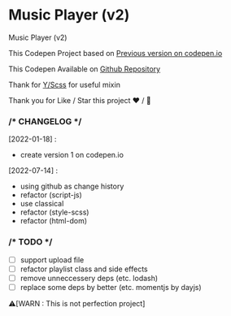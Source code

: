 # Music Player (v2)

Music Player (v2)

This Codepen Project based on <a href="https://codepen.io/miko-github/full/gORYWeQ">Previous version on codepen.io</a>

This Codepen Available on <a href="https://github.com/miko-github/weekend-music-player">Github Repository</a>

Thank for <a href="https://npmjs.com/package/@yek/sass/v/3.2.0">Y/Scss</a> for useful mixin

Thank you for Like / Star this project ❤️️ / 🌟

### /\* CHANGELOG \*/

[2022-01-18] :

-   create version 1 on codepen.io

[2022-07-14] :

-   using github as change history
-   refactor (script-js)
-   use classical
-   refactor (style-scss)
-   refactor (html-dom)

### /\* TODO \*/

- [ ] support upload file
- [ ] refactor playlist class and side effects
- [ ] remove unneccessery deps (etc. lodash)
- [ ] replace some deps by better (etc. momentjs by dayjs)

⚠️[WARN : This is not perfection project]

